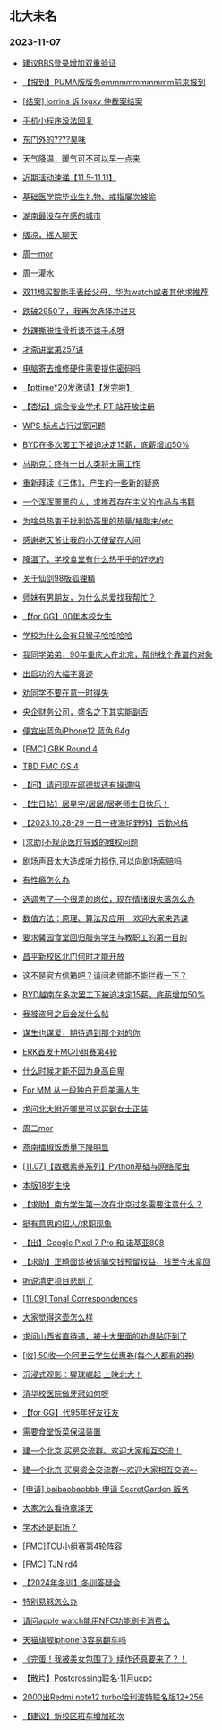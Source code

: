 ## 北大未名 
### 2023-11-07

+ [建议BBS登录增加双重验证](https://bbs.pku.edu.cn/v2/post-read.php?bid=1&threadid=18675607)

+ [【报到】PUMA版版务emmmmmmmmmm前来报到](https://bbs.pku.edu.cn/v2/post-read.php?bid=740&threadid=18675678)

+ [[结案] lorrins 诉 lxgxy 仲裁案结案](https://bbs.pku.edu.cn/v2/post-read.php?bid=164&threadid=18676016)

+ [手机小程序没法回复](https://bbs.pku.edu.cn/v2/post-read.php?bid=16&threadid=18675963)

+ [东门外的????臭味](https://bbs.pku.edu.cn/v2/post-read.php?bid=1431&threadid=18675928)

+ [天气降温，暖气可不可以早一点来](https://bbs.pku.edu.cn/v2/post-read.php?bid=1431&threadid=18675425)

+ [近期活动速递【11.5-11.11】](https://bbs.pku.edu.cn/v2/post-read.php?bid=31&threadid=18675739)

+ [基础医学院毕业生礼物、戒指屡次被偷](https://bbs.pku.edu.cn/v2/post-read.php?bid=138&threadid=18675921)

+ [湖南最没存在感的城市](https://bbs.pku.edu.cn/v2/post-read.php?bid=474&threadid=18675224)

+ [版凉，摇人聊天](https://bbs.pku.edu.cn/v2/post-read.php?bid=474&threadid=18576748)

+ [周一mor](https://bbs.pku.edu.cn/v2/post-read.php?bid=468&threadid=18675649)

+ [周一灌水](https://bbs.pku.edu.cn/v2/post-read.php?bid=610&threadid=18675675)

+ [双11想买智能手表给父母，华为watch或者其他求推荐](https://bbs.pku.edu.cn/v2/post-read.php?bid=244&threadid=18671428)

+ [跌破2950了，我再次选择冲进来](https://bbs.pku.edu.cn/v2/post-read.php?bid=249&threadid=18668674)

+ [外踝撕脱性骨折该不该手术呀](https://bbs.pku.edu.cn/v2/post-read.php?bid=244&threadid=18672619)

+ [才斋讲堂第257讲](https://bbs.pku.edu.cn/v2/post-read.php?bid=342&threadid=18675958)

+ [电脑寄去维修硬件需要提供密码吗](https://bbs.pku.edu.cn/v2/post-read.php?bid=484&threadid=18675815)

+ [【pttime*20发邀请】【发完啦】](https://bbs.pku.edu.cn/v2/post-read.php?bid=209&threadid=18667088)

+ [【杏坛】综合专业学术 PT 站开放注册](https://bbs.pku.edu.cn/v2/post-read.php?bid=209&threadid=18675982)

+ [WPS 标点占行过宽问题](https://bbs.pku.edu.cn/v2/post-read.php?bid=13&threadid=18675879)

+ [BYD在多次罢工下被迫决定15薪，底薪增加50%](https://bbs.pku.edu.cn/v2/post-read.php?bid=251&threadid=18675759)

+ [马斯克：终有一日人类将无需工作](https://bbs.pku.edu.cn/v2/post-read.php?bid=251&threadid=18674979)

+ [重新拜读《三体》，产生的一些新的疑惑](https://bbs.pku.edu.cn/v2/post-read.php?bid=53&threadid=18675446)

+ [一个浑浑噩噩的人，求推荐存在主义的作品与书籍](https://bbs.pku.edu.cn/v2/post-read.php?bid=53&threadid=18609762)

+ [为啥总热衷于批判奶茶里的热量/植脂末/etc](https://bbs.pku.edu.cn/v2/post-read.php?bid=90&threadid=18675954)

+ [感谢老天爷让我的小天使留在人间](https://bbs.pku.edu.cn/v2/post-read.php?bid=151&threadid=18675985)

+ [降温了，学校食堂有什么热乎乎的好吃的](https://bbs.pku.edu.cn/v2/post-read.php?bid=90&threadid=18675856)

+ [关于仙剑98版狐狸精](https://bbs.pku.edu.cn/v2/post-read.php?bid=838&threadid=18675476)

+ [师妹有男朋友，为什么总爱找我帮忙？](https://bbs.pku.edu.cn/v2/post-read.php?bid=103&threadid=18675541)

+ [【for GG】00年本校女生](https://bbs.pku.edu.cn/v2/post-read.php?bid=167&threadid=18675530)

+ [学校为什么会有只猴子哈哈哈哈](https://bbs.pku.edu.cn/v2/post-read.php?bid=103&threadid=18675701)

+ [我同学弟弟，90年重庆人在北京，帮他找个靠谱的对象](https://bbs.pku.edu.cn/v2/post-read.php?bid=167&threadid=18675164)

+ [出启功的大幅字真迹](https://bbs.pku.edu.cn/v2/post-read.php?bid=71&threadid=18675848)

+ [劝同学不要在意一时得失](https://bbs.pku.edu.cn/v2/post-read.php?bid=99&threadid=18675493)

+ [央企财务公司，盛名之下其实能副否](https://bbs.pku.edu.cn/v2/post-read.php?bid=99&threadid=18675020)

+ [便宜出蓝色iPhone12 蓝色 64g](https://bbs.pku.edu.cn/v2/post-read.php?bid=71&threadid=18675981)

+ [[FMC] GBK Round 4](https://bbs.pku.edu.cn/v2/post-read.php?bid=519&threadid=18675763)

+ [TBD FMC GS 4](https://bbs.pku.edu.cn/v2/post-read.php?bid=519&threadid=18676027)

+ [【问】请问现在邱德拔还有操课吗](https://bbs.pku.edu.cn/v2/post-read.php?bid=219&threadid=18644114)

+ [【生日帖】居星宇/居居/居老师生日快乐！](https://bbs.pku.edu.cn/v2/post-read.php?bid=224&threadid=18675258)

+ [【2023.10.28-29 一日一夜海坨野外】后勤总结](https://bbs.pku.edu.cn/v2/post-read.php?bid=224&threadid=18672597)

+ [[求助]不规范医疗导致的维权问题](https://bbs.pku.edu.cn/v2/post-read.php?bid=301&threadid=18672195)

+ [剧场声音太大造成听力损伤,可以向剧场索赔吗](https://bbs.pku.edu.cn/v2/post-read.php?bid=301&threadid=18647495)

+ [有性瘾怎么办](https://bbs.pku.edu.cn/v2/post-read.php?bid=690&threadid=18675173)

+ [选调考了一个很差的岗位，现在情绪很失落怎么办](https://bbs.pku.edu.cn/v2/post-read.php?bid=690&threadid=18674785)

+ [数值方法：原理、算法及应用    欢迎大家来选课](https://bbs.pku.edu.cn/v2/post-read.php?bid=1408&threadid=18376256)

+ [要求馨园食堂回归服务学生与教职工的第一目的](https://bbs.pku.edu.cn/v2/post-read.php?bid=438&threadid=18675314)

+ [昌平新校区北门何时才能开放](https://bbs.pku.edu.cn/v2/post-read.php?bid=438&threadid=18671507)

+ [这不是官方信箱吧？请问老师能不能拦截一下？](https://bbs.pku.edu.cn/v2/post-read.php?bid=668&threadid=18675684)

+ [BYD越南在多次罢工下被迫决定15薪，底薪增加50%](https://bbs.pku.edu.cn/v2/post-read.php?bid=251&threadid=18675759)

+ [我被盗号之后会发什么帖](https://bbs.pku.edu.cn/v2/post-read.php?bid=103&threadid=18675983)

+ [谋生也谋爱，期待遇到那个对的你](https://bbs.pku.edu.cn/v2/post-read.php?bid=167&threadid=18676082)

+ [ERK首发·FMC小组赛第4轮](https://bbs.pku.edu.cn/v2/post-read.php?bid=519&threadid=18676090)

+ [什么时候才能不因为身高自卑](https://bbs.pku.edu.cn/v2/post-read.php?bid=690&threadid=18675297)

+ [For MM 从一段独白开启美满人生](https://bbs.pku.edu.cn/v2/post-read.php?bid=167&threadid=18676080)

+ [求问北大附近哪里可以买到女士正装](https://bbs.pku.edu.cn/v2/post-read.php?bid=99&threadid=18675902)

+ [周二mor](https://bbs.pku.edu.cn/v2/post-read.php?bid=468&threadid=18676168)

+ [燕南擂椒饭质量下降明显](https://bbs.pku.edu.cn/v2/post-read.php?bid=1431&threadid=18675720)

+ [[11.07]【数据素养系列】Python基础与网络爬虫](https://bbs.pku.edu.cn/v2/post-read.php?bid=25&threadid=18676176)

+ [本版18岁生快](https://bbs.pku.edu.cn/v2/post-read.php?bid=838&threadid=18667200)

+ [【求助】南方学生第一次在北京过冬需要注意什么？](https://bbs.pku.edu.cn/v2/post-read.php?bid=103&threadid=18676091)

+ [挺有意思的招人/求职现象](https://bbs.pku.edu.cn/v2/post-read.php?bid=99&threadid=18675809)

+ [【出】Google Pixel 7 Pro 和 诺基亚808](https://bbs.pku.edu.cn/v2/post-read.php?bid=71&threadid=18675984)

+ [【求助】正畸面诊被诱骗交钱预留权益，钱至今未拿回](https://bbs.pku.edu.cn/v2/post-read.php?bid=301&threadid=18676181)

+ [听说清史项目悲剧了](https://bbs.pku.edu.cn/v2/post-read.php?bid=33&threadid=18676192)

+ [[11.09] Tonal Correspondences](https://bbs.pku.edu.cn/v2/post-read.php?bid=342&threadid=18676185)

+ [大家觉得这壶怎么样](https://bbs.pku.edu.cn/v2/post-read.php?bid=296&threadid=18675227)

+ [求问山西省直待遇，被十大里面的劝退贴吓到了](https://bbs.pku.edu.cn/v2/post-read.php?bid=99&threadid=18671794)

+ [[收] 50收一个阿里云学生优惠券(每个人都有的券)](https://bbs.pku.edu.cn/v2/post-read.php?bid=71&threadid=18676083)

+ [沉浸式观影：猩球崛起 上映北大！](https://bbs.pku.edu.cn/v2/post-read.php?bid=1431&threadid=18675814)

+ [清华校医院做牙冠如何呀](https://bbs.pku.edu.cn/v2/post-read.php?bid=104&threadid=18676199)

+ [【for GG】代95年好友征友](https://bbs.pku.edu.cn/v2/post-read.php?bid=167&threadid=18676023)

+ [需要食堂饭菜保温装置](https://bbs.pku.edu.cn/v2/post-read.php?bid=138&threadid=18675897)

+ [建一个北京 买房交流群。欢迎大家相互交流！](https://bbs.pku.edu.cn/v2/post-read.php?bid=104&threadid=18676203)

+ [建一个北京 买房资金交流群～欢迎大家相互交流～](https://bbs.pku.edu.cn/v2/post-read.php?bid=244&threadid=18676206)

+ [[申请] baibaobaobbb 申请 SecretGarden 版务](https://bbs.pku.edu.cn/v2/post-read.php?bid=751&threadid=18665411)

+ [大家怎么看待章泽天](https://bbs.pku.edu.cn/v2/post-read.php?bid=103&threadid=18676191)

+ [学术还是职场？](https://bbs.pku.edu.cn/v2/post-read.php?bid=141&threadid=18676124)

+ [[FMC]TCU小组赛第4轮阵容](https://bbs.pku.edu.cn/v2/post-read.php?bid=519&threadid=18676236)

+ [[FMC] TJN rd4](https://bbs.pku.edu.cn/v2/post-read.php?bid=519&threadid=18676230)

+ [【2024年冬训】冬训答疑会](https://bbs.pku.edu.cn/v2/post-read.php?bid=224&threadid=18676221)

+ [特别易怒怎么办](https://bbs.pku.edu.cn/v2/post-read.php?bid=690&threadid=18676189)

+ [请问apple watch能用NFC功能刷卡消费么](https://bbs.pku.edu.cn/v2/post-read.php?bid=488&threadid=18674502)

+ [天猫旗舰iphone13容易翻车吗](https://bbs.pku.edu.cn/v2/post-read.php?bid=488&threadid=18676255)

+ [《完蛋！我被美女包围了》续作还真要来了？！](https://bbs.pku.edu.cn/v2/post-read.php?bid=251&threadid=18676248)

+ [【散片】Postcrossing联名·11月ucpc](https://bbs.pku.edu.cn/v2/post-read.php?bid=1367&threadid=18675384)

+ [2000出Redmi note12 turbo哈利波特联名版12+256](https://bbs.pku.edu.cn/v2/post-read.php?bid=71&threadid=18676229)

+ [【建议】新校区班车增加班次](https://bbs.pku.edu.cn/v2/post-read.php?bid=438&threadid=18640541)

